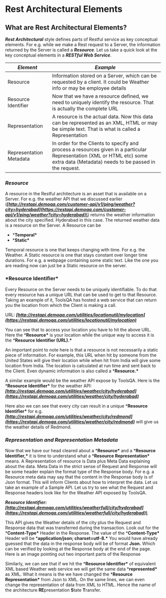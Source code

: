 # Rest Architectural Elements

## What are Rest Architectural Elements?

***Rest Architectural*** style defines parts of Restful service as key conceptual elements. For e.g. while we make a Rest request to a Server, the information returned by the Server is called a ***Resource***. Let us take a quick look at the key conceptual elements in a ***RESTful Web Service***.

 

| ***Element***           | ***Example***                                                |
| ----------------------- | ------------------------------------------------------------ |
| Resource                | Information stored on a Server, which can be requested by a client. It could be Weather info or may be employee details |
| Resource Identifier     | Now that we have a resource defined, we need to uniquely identify the resource. That is actually the complete URL |
| Representation          | A resource is the actual data. Now this data can be represented as an XML, HTML or may be simple text. That is what is called a Representation |
| Representation Metadata | In order for the Clients to specify and process a resources given in a particular Representation (XML or HTML etc) some extra data (Metadata) needs to be passed in the request. |

 

 

### ***Resource***

A resource in the Restful architecture is an asset that is available on a Server. For e.g. the weather API that we discussed earlier (***[http://restapi.demoqa.com/customer-api/v1/ping/weather?city=hyderabad](https://restapi.demoqa.com/customer-api/v1/ping/weather?city=hyderabad)\***) returns the weather information about the city specified. Hyderabad in this case. The returned weather data is a resource on the Server. A Resource can be

- ***Temporal\***
- ***Static\***

Temporal resource is one that keeps changing with time. For e.g. the Weather. A Static resource is one that stays constant over longer time durations. For e.g. a webpage containing some static text. Like the one you are reading now can just be a Static resource on the server.

 

### ***Resource Identifier\***

Every Resource on the Server needs to be uniquely identifiable. To do that every resource has a unique URL that can be used to get to that Resource. Taking an example of it, ToolsQA has hosted a web service that can return you the location from which the Client is making a call.

URL: ***[http://restapi.demoqa.com/utilities/locationutil/mylocation](https://restapi.demoqa.com/utilities/locationutil/mylocation)***

You can see that to access your location you have to hit the above URL. Here the ***Resource\*** is your location while the unique way to access it is the ***Resource Identifier (URL).\***

An important point to note here is that a resource is not necessarily a static piece of information. For example, this URL when hit by someone from the United States will give their location while when hit from India will give some location from India. The location is calculated at run time and sent back to the Client. Even dynamic information is also called a ***Resource.\***

A similar example would be the weather API expose by ToolsQA. Here is the ***Resource Identifier\*** for the weather API: ***[http://restapi.demoqa.com/utilities/weather/city/hyderabad](https://restapi.demoqa.com/utilities/weather/city/hyderabad)***

Here also we can see that every city can result in a unique ***Resource Identifier\*** for e.g. ***[http://restapi.demoqa.com/utilities/weather/city/redmond](https://restapi.demoqa.com/utilities/weather/city/redmond)*** will give us the weather details of Redmond.

 

### ***Representation and Representation Metadata***

Now that we have our head cleared about a ***Resource\*** and a ***Resource Identifier,\*** it is time to understand what a ***Resource Representation\*** means. A Representation of resource is Data plus Meta Data explaining about the data. Meta Data in the strict sense of Request and Response will be some header explain the format type of the Response body. For e.g. a Resource meta data may say that the content in the Response body is of Json format. This will inform Clients about how to interpret the data. Let us take an example of a Sample API. Let us try to see what the Request and Response headers look like for the Weather API exposed by ToolsQA.

***Resource Identifier: [http://restapi.demoqa.com/utilities/weatherfull/city/hyderabad](https://restapi.demoqa.com/utilities/weatherfull/city/hyderabad)\***

This API gives the Weather details of the city plus the Request and Response data that was transferred during the transaction. Look out for the ***Content-Type\*** Header in the Response. The value of the ***Content-Type\*** Header will be ***application/json; charset=utf-8.\*** You would have already guessed that the data in the response body will be of format **Json.** Which can be verified by looking at the Response body at the end of the page. Here is an image pointing out two important parts of the Response

 

Similarly, we can see that if we hit the ***Resource Identifier\*** of equivalent XML based Weather web service we will get the same data ***represented\*** as XML. What it means is the we have changed the ***Resource Representation\*** from Json to XML. On the same lines, we can even change the representation of data from XML to HTML. Hence the name of the architecture **RE**presentation **S**tate **T**ransfer.